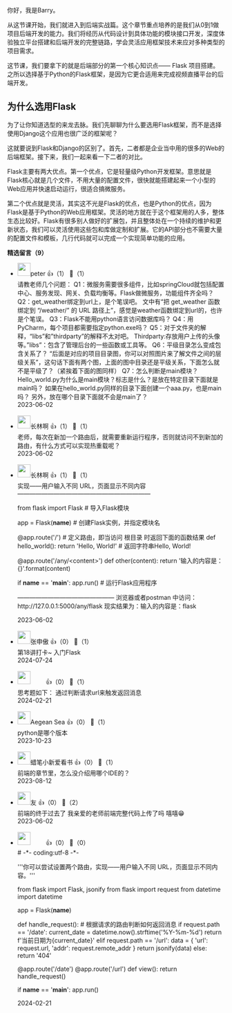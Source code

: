 你好，我是Barry。

从这节课开始，我们就进入到后端实战篇。这个章节重点培养的是我们从0到1做项目后端开发的能力。我们将经历从代码设计到具体功能的模块接口开发，深度体验独立平台搭建和后端开发的完整链路，学会灵活应用框架技术来应对多种类型的项目需求。

这节课，我们要拿下的就是后端部分的第一个核心知识点—— Flask 项目搭建。之所以选择基于Python的Flask框架，是因为它更合适用来完成视频直播平台的后端开发。

## 为什么选用Flask

为了让你知道选型的来龙去脉。我们先聊聊为什么要选用Flask框架，而不是选择使用Django这个应用也很广泛的框架呢？

这就要说到Flask和Django的区别了。首先，二者都是企业当中用的很多的Web的后端框架。接下来，我们一起来看一下二者的对比。

Flask主要有两大优点。第一个优点，它是轻量级Python开发框架。意思就是Flask核心就是几个文件，不用大量的配置文件，很快就能搭建起来一个小型的Web应用并快速启动运行，很适合搞微服务。

第二个优点就是灵活，其实这不光是Flask的优点，也是Python的优点，因为Flask是基于Python的Web应用框架。灵活的地方就在于这个框架用的人多，整体生态比较好。Flask有很多别人做好的扩展包，并且整体处在一个持续的维护和更新状态，我们可以灵活使用这些包和库做定制和扩展。它的API部分也不需要大量的配置文件和模板，几行代码就可以完成一个实现简单功能的应用。
<div><strong>精选留言（9）</strong></div><ul>
<li><img src="https://static001.geekbang.org/account/avatar/00/10/25/87/f3a69d1b.jpg" width="30px"><span>peter</span> 👍（1） 💬（1）<div>请教老师几个问题：
Q1：微服务需要很多组件，比如springCloud就包括配置中心、服务发现、网关、负载均衡等。Flask做微服务，功能组件齐全吗？
Q2：get_weather绑定到url上，是个笔误吧。
文中有“把 get_weather 函数绑定到 “&#47;weather&#47;” 的 URL 路径上”，感觉是weather函数绑定到url的，也许是个笔误。
Q3：Flask不能用python语言访问数据库吗？
Q4：用PyCharm，每个项目都需要指定python.exe吗？
Q5：对于文件夹的解释，“libs”和”thirdparty”的解释不太对吧。 Thirdparty:存放用户上传的头像等。”libs”：包含了管理后台的一些函数或工具等。
Q6：平级目录怎么变成包含关系了？
“后面是对应的项目目录图，你可以对照图片来了解文件之间的层级关系”，这句话下面有两个图，上面的图中目录还是平级关系，下面怎么就不是平级了？（紧挨着下面的图同样）
Q7：怎么判断是main模块？
Hello_world.py为什么是main模块？标志是什么？是放在特定目录下面就是main吗？  如果在hello_world.py同样的目录下面创建一个aaa.py，也是main吗？
另外，放在哪个目录下面就不会是main了？</div>2023-06-02</li><br/><li><img src="https://static001.geekbang.org/account/avatar/00/1a/0e/df/a64b3146.jpg" width="30px"><span>长林啊</span> 👍（1） 💬（1）<div>老师，每次在新加一个路由后，就需要重新运行程序，否则就访问不到新加的路由，有什么方式可以实现热重载呢？</div>2023-06-02</li><br/><li><img src="https://static001.geekbang.org/account/avatar/00/1a/0e/df/a64b3146.jpg" width="30px"><span>长林啊</span> 👍（1） 💬（1）<div>实现——用户输入不同 URL，页面显示不同内容
——————————————————————

from flask import Flask  # 导入Flask模块

app = Flask(__name__)  # 创建Flask实例，并指定模块名


@app.route(&#39;&#47;&#39;)  # 定义路由，即当访问 根目录 时返回下面的函数结果
def hello_world():
    return &#39;Hello, World!&#39;  # 返回字符串Hello, World!


@app.route(&#39;&#47;any&#47;&lt;content&gt;&#39;)
def other(content):
    return &#39;输入的内容是：{}&#39;.format(content)


if __name__ == &#39;__main__&#39;:
    app.run()  # 运行Flask应用程序


————————————————
浏览器或者postman 中访问：http:&#47;&#47;127.0.0.1:5000&#47;any&#47;flask
现实结果为：输入的内容是：flask
</div>2023-06-02</li><br/><li><img src="https://static001.geekbang.org/account/avatar/00/12/0a/a4/828a431f.jpg" width="30px"><span>张申傲</span> 👍（0） 💬（1）<div>第18讲打卡~ 入门Flask</div>2024-07-24</li><br/><li><img src="https://static001.geekbang.org/account/avatar/00/27/5e/31/a6c2515c.jpg" width="30px"><span>        </span> 👍（0） 💬（1）<div>思考题如下： 通过判断请求url来触发返回消息 </div>2024-02-21</li><br/><li><img src="https://thirdwx.qlogo.cn/mmopen/vi_32/PiajxSqBRaELrxUK36wj3AesBNLK4tPibu7URiaI48cMWho2t8bfZOyfYDnQwQu2TTXibIbGVZ8DkPhNXDGr7VTfOJv1R1ccw1KBv5qfbq1bYvDhL1MtAVjISA/132" width="30px"><span>Aegean Sea</span> 👍（0） 💬（1）<div>python是哪个版本</div>2023-10-23</li><br/><li><img src="https://static001.geekbang.org/account/avatar/00/12/ae/f5/a17bbcc9.jpg" width="30px"><span>蜡笔小新爱看书</span> 👍（0） 💬（1）<div>前端的章节里，怎么没介绍用哪个IDE的？</div>2023-08-12</li><br/><li><img src="https://static001.geekbang.org/account/avatar/00/26/b5/74/cd80b9f4.jpg" width="30px"><span>友</span> 👍（0） 💬（2）<div>前端的终于过去了 我亲爱的老师前端完整代码上传了吗 嘻嘻😁</div>2023-06-02</li><br/><li><img src="https://static001.geekbang.org/account/avatar/00/27/5e/31/a6c2515c.jpg" width="30px"><span>        </span> 👍（0） 💬（0）<div># -*- coding:utf-8 -*-

&#39;&#39;&#39;你可以尝试设置两个路由，实现——用户输入不同 URL，页面显示不同内容。&#39;&#39;&#39;

from flask import Flask, jsonify
from flask import request
from datetime import datetime

app = Flask(__name__)

def handle_request():
    # 根据请求的路由判断如何返回消息
    if request.path == &#39;&#47;date&#39;:
        current_date = datetime.now().strftime(&#39;%Y-%m-%d&#39;)
        return f&#39;当前日期为{current_date}&#39;
    elif request.path == &#39;&#47;url&#39;:
        data = {
            &#39;url&#39;: request.url,
            &#39;addr&#39;: request.remote_addr
        }
        return jsonify(data)
    else:
        return &#39;404&#39;


@app.route(&#39;&#47;date&#39;)
@app.route(&#39;&#47;url&#39;)
def view():
    return handle_request()

if __name__ == &#39;__main__&#39;:
    app.run()

</div>2024-02-21</li><br/>
</ul>